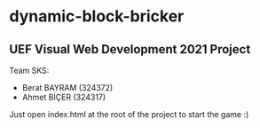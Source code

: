 # dynamic-block-bricker

## UEF Visual Web Development 2021 Project

Team SKS:
- Berat BAYRAM (324372)
- Ahmet BİÇER (324317)

Just open index.html at the root of the project to start the game :)
